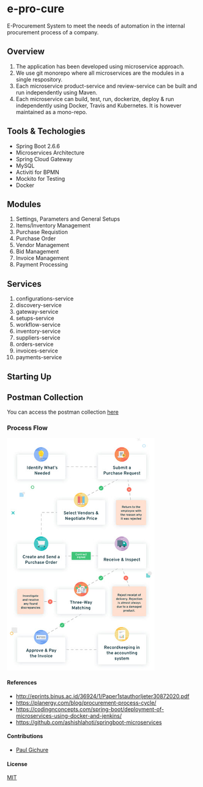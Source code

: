 # e-pro-cure
E-Procurement System to meet the needs of automation in the internal procurement process of a company.  
## Overview
1.  The application has been developed using microservice approach.  
2.  We use git monorepo where all microservices are the modules in a single respository.
3.  Each microservice product-service and review-service can be built and run independently using Maven.
4.  Each microservice can build, test, run, dockerize, deploy & run independently using Docker, Travis and Kubernetes. It is however maintained as a mono-repo.

## Tools & Techologies
-  Spring Boot 2.6.6
-  Microservices Architecture
-  Spring Cloud Gateway
-  MySQL
-  Activiti for BPMN
-  Mockito for Testing
-  Docker

## Modules
1.  Settings, Parameters and General Setups
2.  Items/Inventory Management
3.  Purchase Requistion
4.  Purchase Order
5.  Vendor Management
6.  Bid Management
7.  Invoice Management
8.  Payment Processing

## Services
1.  configurations-service
2.  discovery-service
3.  gateway-service
4.  setups-service
5.  workflow-service
6.  inventory-service
7.  suppliers-service
8.  orders-service
9.  invoices-service
10. payments-service

## Starting Up

## Postman Collection
You can access the postman collection [here]()  
### Process Flow
![](images/process_flow.jpg)

#### References
-  http://eprints.binus.ac.id/36924/1/Paper1stauthorIjeter30872020.pdf
-  https://planergy.com/blog/procurement-process-cycle/
-  https://codingnconcepts.com/spring-boot/deployment-of-microservices-using-docker-and-jenkins/
-  https://github.com/ashishlahoti/springboot-microservices

#### Contributions
-  [Paul Gichure](https://linkedin.com/in/gichure)

#### License
[MIT](LICENSE.md)
